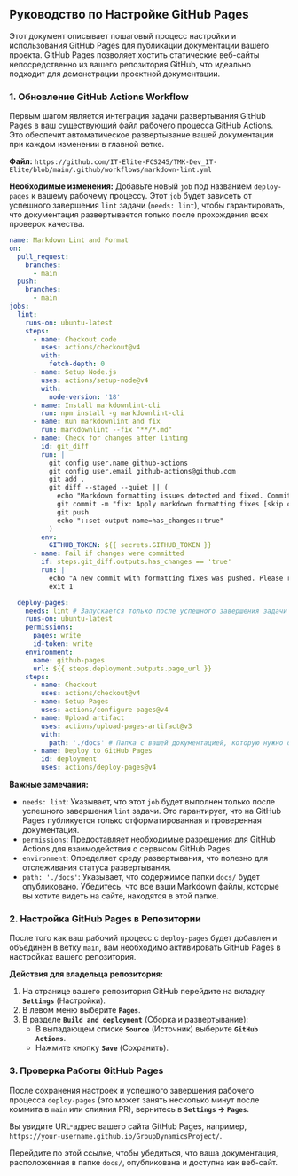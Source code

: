 ## Руководство по Настройке GitHub Pages

Этот документ описывает пошаговый процесс настройки и использования GitHub Pages для публикации документации вашего проекта. GitHub Pages позволяет хостить статические веб-сайты непосредственно из вашего репозитория GitHub, что идеально подходит для демонстрации проектной документации.

### 1. Обновление GitHub Actions Workflow

Первым шагом является интеграция задачи развертывания GitHub Pages в ваш существующий файл рабочего процесса GitHub Actions. Это обеспечит автоматическое развертывание вашей документации при каждом изменении в главной ветке.

**Файл:** `https://github.com/IT-Elite-FCS245/TMK-Dev_IT-Elite/blob/main/.github/workflows/markdown-lint.yml`

**Необходимые изменения:** Добавьте новый `job` под названием `deploy-pages` к вашему рабочему процессу. Этот `job` будет зависеть от успешного завершения `lint` задачи (`needs: lint`), чтобы гарантировать, что документация развертывается только после прохождения всех проверок качества.

```yaml
name: Markdown Lint and Format
on:
  pull_request:
    branches:
      - main
  push:
    branches:
      - main
jobs:
  lint:
    runs-on: ubuntu-latest
    steps:
      - name: Checkout code
        uses: actions/checkout@v4
        with:
          fetch-depth: 0
      - name: Setup Node.js
        uses: actions/setup-node@v4
        with:
          node-version: '18'
      - name: Install markdownlint-cli
        run: npm install -g markdownlint-cli
      - name: Run markdownlint and fix
        run: markdownlint --fix "**/*.md"
      - name: Check for changes after linting
        id: git_diff
        run: |
          git config user.name github-actions
          git config user.email github-actions@github.com
          git add .
          git diff --staged --quiet || (
            echo "Markdown formatting issues detected and fixed. Committing changes..."
            git commit -m "fix: Apply markdown formatting fixes [skip ci]"
            git push
            echo "::set-output name=has_changes::true"
          )
        env:
          GITHUB_TOKEN: ${{ secrets.GITHUB_TOKEN }}
      - name: Fail if changes were committed
        if: steps.git_diff.outputs.has_changes == 'true'
        run: |
          echo "A new commit with formatting fixes was pushed. Please re-run the PR checks."
          exit 1

  deploy-pages:
    needs: lint # Запускается только после успешного завершения задачи lint
    runs-on: ubuntu-latest
    permissions:
      pages: write
      id-token: write
    environment:
      name: github-pages
      url: ${{ steps.deployment.outputs.page_url }}
    steps:
      - name: Checkout
        uses: actions/checkout@v4
      - name: Setup Pages
        uses: actions/configure-pages@v4
      - name: Upload artifact
        uses: actions/upload-pages-artifact@v3
        with:
          path: './docs' # Папка с вашей документацией, которую нужно опубликовать
      - name: Deploy to GitHub Pages
        id: deployment
        uses: actions/deploy-pages@v4
```

**Важные замечания:**

*   `needs: lint`: Указывает, что этот `job` будет выполнен только после успешного завершения `lint` задачи. Это гарантирует, что на GitHub Pages публикуется только отформатированная и проверенная документация.
*   `permissions`: Предоставляет необходимые разрешения для GitHub Actions для взаимодействия с сервисом GitHub Pages.
*   `environment`: Определяет среду развертывания, что полезно для отслеживания статуса развертывания.
*   `path: './docs'`: Указывает, что содержимое папки `docs/` будет опубликовано. Убедитесь, что все ваши Markdown файлы, которые вы хотите видеть на сайте, находятся в этой папке.

### 2. Настройка GitHub Pages в Репозитории

После того как ваш рабочий процесс с `deploy-pages` будет добавлен и объединен в ветку `main`, вам необходимо активировать GitHub Pages в настройках вашего репозитория.

**Действия для владельца репозитория:**

1.  На странице вашего репозитория GitHub перейдите на вкладку **`Settings`** (Настройки).
2.  В левом меню выберите **`Pages`**.
3.  В разделе **`Build and deployment`** (Сборка и развертывание):
    *   В выпадающем списке **`Source`** (Источник) выберите **`GitHub Actions`**.
    *   Нажмите кнопку **`Save`** (Сохранить).

### 3. Проверка Работы GitHub Pages

После сохранения настроек и успешного завершения рабочего процесса `deploy-pages` (это может занять несколько минут после коммита в `main` или слияния PR), вернитесь в **`Settings` -> `Pages`**.

Вы увидите URL-адрес вашего сайта GitHub Pages, например, `https://your-username.github.io/GroupDynamicsProject/`.

Перейдите по этой ссылке, чтобы убедиться, что ваша документация, расположенная в папке `docs/`, опубликована и доступна как веб-сайт.
